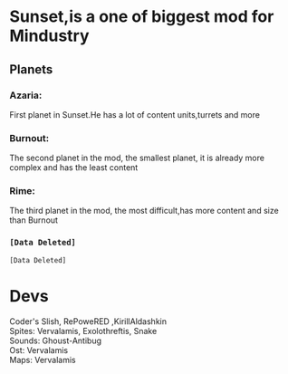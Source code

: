 # Sunset,is a one of biggest mod for Mindustry

## Planets
### Azaria:
First planet in Sunset.He has a lot of content units,turrets and more
### Burnout:
The second planet in the mod, the smallest planet, it is already more complex and has the least content
### Rime:
The third planet in the mod, the most difficult,has more content and size than Burnout

### `[Data Deleted]`
`[Data Deleted]`

# Devs
Coder's Slish, RePoweRED ,KirillAldashkin\
Spites: Vervalamis, Exolothreftis, Snake\
Sounds: Ghoust-Antibug\
Ost: Vervalamis\
Maps: Vervalamis

